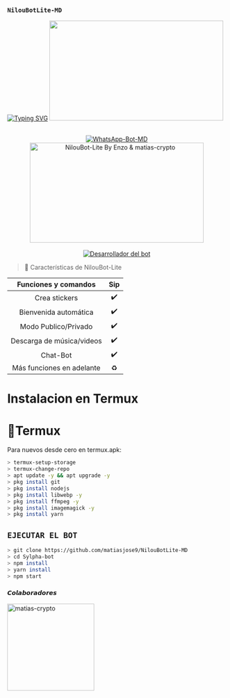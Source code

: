 ### `NilouBotLite-MD`

[![Typing SVG](https://readme-typing-svg.demolab.com?font=Fira+Code&pause=1000&color=0000FF&width=435&lines=Bienvenido+al+Bot+de+WhatsApp+Multidevice;Gracias+por+preferir+NilouBotLite-MD)](https://git.io/typing-svg)
<img src="" width="400" height="230"/>
</div>
<br>
<div align="center">
<a href="https://tinyurl.com/Sylpha">
  <img title="WhatsApp-Bot-MD" src="https://img.shields.io/badge/-WHATSAPP--BOT--MD-green?colorA=%23ff0000&colorB=%23017e40&style=for-the-badge">
</a>
<br>
<img src="https://i.pinimg.com/736x/53/53/f0/5353f0f80c3ae6705911d2e966195566.jpg" alt="NilouBot-Lite By Enzo & matias-crypto" width="400" height="230">
</div>
<br>
<div align="center">
  <a href="https://github.com/matiasjose9">
    <img title="Desarrollador del bot" src="https://img.shields.io/badge/Autor-AleXD0009-orange?style=for-the-badge&logo=github">
  </a>
</div>

> 📖 Características de NilouBot-Lite 

|  Funciones y comandos  |                                           Sip |
| :---------------------------------------------: | :-----------: |
| Crea stickers|✔️|
| Bienvenida automática|✔️|
| Modo Publico/Privado|✔️|
| Descarga de música/videos|✔️|
| Chat-Bot|✔️|
| Más funciones en adelante|♻️|

# Instalacion en Termux

# 📲Termux
Para nuevos desde cero en termux.apk:
```bash
> termux-setup-storage
> termux-change-repo
> apt update -y && apt upgrade -y
> pkg install git
> pkg install nodejs
> pkg install libwebp -y
> pkg install ffmpeg -y
> pkg install imagemagick -y
> pkg install yarn

```
## `EJECUTAR EL BOT`
```bash
> git clone https://github.com/matiasjose9/NilouBotLite-MD
> cd Sylpha-bot 
> npm install 
> yarn install 
> npm start
```
### `𝘾𝙤𝙡𝙖𝙗𝙤𝙧𝙖𝙙𝙤𝙧𝙚𝙨`
<a href="https://github.com/matias-crypto"><img src="https://telegra.ph/file/79b4b4c78279caf927fd7.jpg" width="200" height="200" alt="matias-crypto"/></a>




